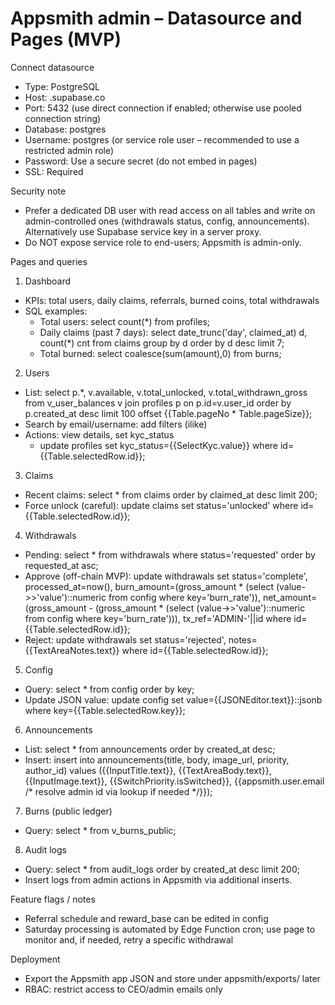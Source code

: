# Appsmith admin – Datasource and Pages (MVP)

Connect datasource
- Type: PostgreSQL
- Host: <your-supabase-host>.supabase.co
- Port: 5432 (use direct connection if enabled; otherwise use pooled connection string)
- Database: postgres
- Username: postgres (or service role user – recommended to use a restricted admin role)
- Password: Use a secure secret (do not embed in pages)
- SSL: Required

Security note
- Prefer a dedicated DB user with read access on all tables and write on admin-controlled ones (withdrawals status, config, announcements). Alternatively use Supabase service key in a server proxy.
- Do NOT expose service role to end-users; Appsmith is admin-only.

Pages and queries
1) Dashboard
- KPIs: total users, daily claims, referrals, burned coins, total withdrawals
- SQL examples:
  - Total users: select count(*) from profiles;
  - Daily claims (past 7 days): select date_trunc('day', claimed_at) d, count(*) cnt from claims group by d order by d desc limit 7;
  - Total burned: select coalesce(sum(amount),0) from burns;

2) Users
- List: select p.*, v.available, v.total_unlocked, v.total_withdrawn_gross from v_user_balances v join profiles p on p.id=v.user_id order by p.created_at desc limit 100 offset {{Table.pageNo * Table.pageSize}};
- Search by email/username: add filters (ilike)
- Actions: view details, set kyc_status
  - update profiles set kyc_status={{SelectKyc.value}} where id={{Table.selectedRow.id}};

3) Claims
- Recent claims: select * from claims order by claimed_at desc limit 200;
- Force unlock (careful): update claims set status='unlocked' where id={{Table.selectedRow.id}};

4) Withdrawals
- Pending: select * from withdrawals where status='requested' order by requested_at asc;
- Approve (off-chain MVP): update withdrawals set status='complete', processed_at=now(), burn_amount=(gross_amount * (select (value->>'value')::numeric from config where key='burn_rate')), net_amount=(gross_amount - (gross_amount * (select (value->>'value')::numeric from config where key='burn_rate'))), tx_ref='ADMIN-'||id where id={{Table.selectedRow.id}};
- Reject: update withdrawals set status='rejected', notes={{TextAreaNotes.text}} where id={{Table.selectedRow.id}};

5) Config
- Query: select * from config order by key;
- Update JSON value: update config set value={{JSONEditor.text}}::jsonb where key={{Table.selectedRow.key}};

6) Announcements
- List: select * from announcements order by created_at desc;
- Insert: insert into announcements(title, body, image_url, priority, author_id) values ({{InputTitle.text}}, {{TextAreaBody.text}}, {{InputImage.text}}, {{SwitchPriority.isSwitched}}, {{appsmith.user.email /* resolve admin id via lookup if needed */}});

7) Burns (public ledger)
- Query: select * from v_burns_public;

8) Audit logs
- Query: select * from audit_logs order by created_at desc limit 200;
- Insert logs from admin actions in Appsmith via additional inserts.

Feature flags / notes
- Referral schedule and reward_base can be edited in config
- Saturday processing is automated by Edge Function cron; use page to monitor and, if needed, retry a specific withdrawal

Deployment
- Export the Appsmith app JSON and store under appsmith/exports/ later
- RBAC: restrict access to CEO/admin emails only
